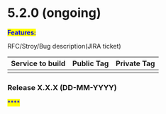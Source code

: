 # 5.2.0 (ongoing)

<mark style="color:blue;"></mark>

<mark style="color:blue;">**Features:**</mark>

RFC/Stroy/Bug description(JIRA ticket)



| Service to build | Public Tag | Private Tag |
| ---------------- | ---------- | ----------- |
|                  |            |             |



### Release X.X.X (DD-MM-YYYY)

<mark style="color:blue;">****</mark>

<mark style="color:blue;"></mark>
